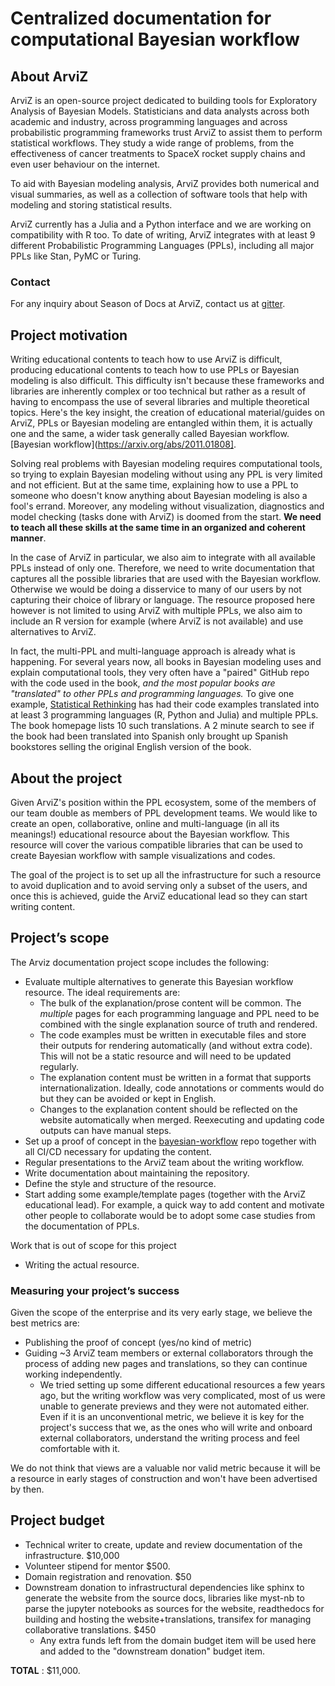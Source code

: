 # Centralized documentation for computational Bayesian workflow

## About ArviZ
ArviZ is an open-source project dedicated to building tools for Exploratory Analysis of Bayesian Models. 
Statisticians and data analysts across both academic and industry, across programming languages 
and across probabilistic programming frameworks trust ArviZ to assist them to perform statistical workflows. 
They study a wide range of problems, from the effectiveness of cancer treatments 
to SpaceX rocket supply chains and even user behaviour on the internet.

To aid with Bayesian modeling analysis, ArviZ provides both numerical and visual summaries,
as well as a collection of software tools that help with modeling and storing statistical results.

ArviZ currently has a Julia and a Python interface and we are working on compatibility with R too.
To date of writing, ArviZ integrates with at least 9 different Probabilistic Programming Languages (PPLs),
including all major PPLs like Stan, PyMC or Turing.

### Contact 
For any inquiry about Season of Docs at ArviZ, contact us at [gitter](https://gitter.im/arviz-devs/season_of_docs).

## Project motivation
Writing educational contents to teach how to use ArviZ is difficult, producing educational contents to teach
how to use PPLs or Bayesian modeling is also difficult. 
This difficulty isn't because these frameworks and libraries are inherently complex or too technical 
but rather as a result of having to encompass the use of several libraries and multiple theoretical topics.
Here's the key insight, the creation of educational material/guides on ArviZ, PPLs or Bayesian modeling
are entangled within them, it is actually one and the same, 
a wider task generally called Bayesian workflow.[Bayesian workflow](https://arxiv.org/abs/2011.01808].

Solving real problems with Bayesian modeling requires computational tools, 
so trying to explain Bayesian modeling without using any PPL is very limited and not efficient. 
But at the same time, explaining how to use a PPL to someone who doesn't know 
anything about Bayesian modeling is also a fool's errand. 
Moreover, any modeling without visualization, diagnostics and model checking (tasks done with ArviZ) is 
doomed from the start.
**We need to teach all these skills at the same time in an organized and coherent manner**.

In the case of ArviZ in particular, we also aim to integrate with all available PPLs instead of only one.
Therefore, we need to write documentation that captures all
the possible libraries that are used with the Bayesian workflow.
Otherwise we would be doing a disservice to many of our users by not capturing their choice of library or language. 
The resource proposed here however is not limited to using ArviZ with multiple PPLs,
we also aim to include an R version for example (where ArviZ is not available) and
use alternatives to ArviZ.

In fact, the multi-PPL and multi-language approach is already what is happening. For several years now, 
all books in Bayesian modeling uses and explain computational tools, 
they very often have a "paired" GitHub repo with the code used in the book, 
_and the most popular books are "translated" to other PPLs and programming languages._ 
To give one example, [Statistical Rethinking](https://xcelab.net/rm/statistical-rethinking/)
has had their code examples translated into at least 3 programming languages 
(R, Python and Julia) and multiple PPLs. The book homepage lists 10 such translations. 
A 2 minute search to see if the book had been translated into Spanish only 
brought up Spanish bookstores selling the original English version of the book.

## About the project
Given ArviZ's position within the PPL ecosystem, some of the members of our team 
double as members of PPL development teams. We would like to create an open, collaborative, online 
and multi-language (in all its meanings!) educational resource about the Bayesian workflow. This resource will cover the various compatible libraries that can be used to create Bayesian workflow with sample visualizations and codes.

The goal of the project is to set up all the infrastructure for such a resource to 
avoid duplication and to avoid serving only a subset of the users, and once this is achieved, guide the ArviZ educational lead 
so they can start writing content.

## Project’s scope
The Arviz documentation project scope includes the following:
* Evaluate multiple alternatives to generate this Bayesian workflow resource. 
  The ideal requirements are:
  - The bulk of the explanation/prose content will be common. 
    The _multiple_ pages for each programming language and PPL need to be combined 
    with the single explanation source of truth and rendered.
  - The code examples must be written in executable files and store their outputs
    for rendering automatically (and without extra code). 
    This will not be a static resource and will need to be updated regularly.
  - The explanation content must be written in a format that supports internationalization. 
    Ideally, code annotations or comments would do but they can be avoided or kept in English.
  - Changes to the explanation content should be reflected on the website automatically
  when merged. Reexecuting and updating code outputs can have manual steps.
* Set up  a proof of concept in the [bayesian-workflow](https://github.com/arviz-devs/bayesian-workflow) repo
  together with all CI/CD necessary for updating the content.
* Regular presentations to the ArviZ team about the writing workflow.
* Write documentation about maintaining the repository.
* Define the style and structure of the resource.
* Start adding some example/template pages (together with the ArviZ educational lead). 
  For example, a quick way to add content and motivate other people to 
  collaborate would be to adopt some case studies from the documentation 
  of PPLs.

Work that is out of scope for this project
* Writing the actual resource.

### Measuring your project’s success
Given the scope of the enterprise and its very early stage, we believe the best metrics are:
* Publishing the proof of concept (yes/no kind of metric)
* Guiding ~3 ArviZ team members or external collaborators through the process of adding new pages and translations, 
  so they can continue working independently.
  - We tried setting up some different educational resources a few years ago, but 
    the writing workflow was very complicated, most of us were unable to 
    generate previews and they were not automated either. Even if it is an 
    unconventional metric, we believe it is key for the project's success 
    that we, as the ones who will write and onboard external collaborators, 
    understand the writing process and feel comfortable with it.

We do not think that views are a valuable nor valid metric because it will be a resource in 
early stages of construction and won't have been advertised by then.

## Project budget

* Technical writer to create, update and review documentation of the infrastructure. $10,000
* Volunteer stipend for mentor $500.
* Domain registration and renovation. $50
* Downstream donation to infrastructural dependencies like sphinx to generate the website from the source docs, libraries like myst-nb to parse the jupyter notebooks as  sources for the website, readthedocs for building and hosting the website+translations, transifex for managing collaborative translations.  $450
  * Any extra funds left from the domain budget item will be used here and added to the "downstream donation" budget item.


**TOTAL** : $11,000.

